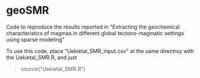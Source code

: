 # geoSMR
Code to reproduce the results reported in "Extracting the geochemical characteristics of magmas in different global tectono-magmatic settings using sparse modeling"

To use this code, place "Uekietal_SMR_input.csv" at the same directroy with the Uekietal_SMR.R, and just 
> source("Uekietal_SMR.R")
